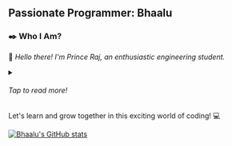 <h2 style="align-self: center;">Passionate Programmer: Bhaalu</h2>


### ✒️ Who I Am?
👋 <span style="font-style: italic;">Hello there! I'm Prince Raj, an enthusiastic engineering student.</span>
<details>
    <summary><h6>Tap to read more!</h6></summary><br>
    <p>💻<span style="font-style: italic;">I recently embarked on my coding journey, and I'm passionate about learning
            and exploring the world of programming. Every day, I'm amazed by the possibilities and the impact that code
            can have in shaping our world.</span></p>
    <p>🎓 <span style="font-style: italic;">Currently in the early stages of my engineering degree, I'm eager to develop
            a strong foundation in coding and programming. I'm focusing on learning various programming languages and
            frameworks.</span></p>
    <p>🌟 <span style="font-style: italic;">I believe in the power of continuous learning and growth. While I may be a
            beginner, I'm dedicated to honing my skills and expanding my knowledge through personal projects and online
            resources. I'm excited about the challenges and opportunities that lie ahead.</span></p>
    <p>🚀 <span style="font-style: italic;">I'm open to collaborating with fellow developers, sharing ideas, and being
            part of the thriving coding community. I'm also looking forward to contributing to open-source projects as I
            progress in my coding journey.</span></p>
</details>
Let's learn and grow together in this exciting world of coding! 💻


[![Bhaalu's GitHub
stats](https://github-readme-stats.vercel.app/api?username=Bhaalu-69&theme=transparent)](https://github.com/anuraghazra/github-readme-stats)
